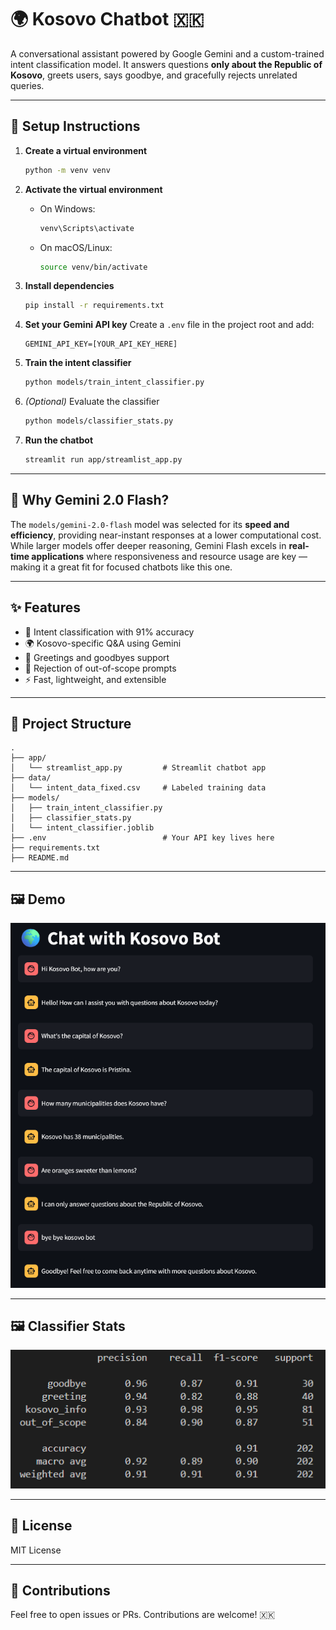 # 🌍 Kosovo Chatbot 🇽🇰

A conversational assistant powered by Google Gemini and a custom-trained intent classification model. It answers questions **only about the Republic of Kosovo**, greets users, says goodbye, and gracefully rejects unrelated queries.

---

## 🚀 Setup Instructions

1. **Create a virtual environment**
   ```bash
   python -m venv venv
   ```

2. **Activate the virtual environment**
   - On Windows:
     ```bash
     venv\Scripts\activate
     ```
   - On macOS/Linux:
     ```bash
     source venv/bin/activate
     ```

3. **Install dependencies**
   ```bash
   pip install -r requirements.txt
   ```

4. **Set your Gemini API key**
   Create a `.env` file in the project root and add:
   ```
   GEMINI_API_KEY=[YOUR_API_KEY_HERE]
   ```

5. **Train the intent classifier**
   ```bash
   python models/train_intent_classifier.py
   ```

6. *(Optional)* Evaluate the classifier
   ```bash
   python models/classifier_stats.py
   ```

7. **Run the chatbot**
   ```bash
   streamlit run app/streamlist_app.py
   ```

---

## 🤖 Why Gemini 2.0 Flash?

The `models/gemini-2.0-flash` model was selected for its **speed and efficiency**, providing near-instant responses at a lower computational cost. While larger models offer deeper reasoning, Gemini Flash excels in **real-time applications** where responsiveness and resource usage are key — making it a great fit for focused chatbots like this one.

---

## ✨ Features

- 🧠 Intent classification with 91% accuracy
- 🌍 Kosovo-specific Q&A using Gemini
- 🙋 Greetings and goodbyes support
- 🚫 Rejection of out-of-scope prompts
- ⚡ Fast, lightweight, and extensible

---

## 📁 Project Structure

```
.
├── app/
│   └── streamlist_app.py         # Streamlit chatbot app
├── data/
│   └── intent_data_fixed.csv     # Labeled training data
├── models/
│   ├── train_intent_classifier.py
│   ├── classifier_stats.py
│   └── intent_classifier.joblib
├── .env                          # Your API key lives here
├── requirements.txt
├── README.md
```

---

## 🖼️ Demo

![Kosovo Chatbot Demo](images/demo_image.png)

---

## 🖼️ Classifier Stats

![Classifier Stats](images/classifier_stats.png)

---

## 📜 License

MIT License

---

## 🙌 Contributions

Feel free to open issues or PRs. Contributions are welcome! 🇽🇰
